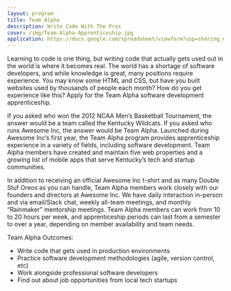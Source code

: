 ```yaml
---
layout: program
title: Team Alpha
description: Write Code With The Pros
cover: /img/Team-Alpha-Apprenticeship.jpg
application: https://docs.google.com/spreadsheet/viewform?usp=sharing_eil&formkey=dDNLRTI0MmcyYWtDSDZNNGZOVERfNUE6MQ#gid=0
---
```


Learning to code is one thing, but writing code that actually gets used out in the world is where it becomes real. The world has a shortage of software developers, and while knowledge is great, many positions require experience. You may know some HTML and CSS, but have you built websites used by thousands of people each month? How do you get experience like this? Apply for the Team Alpha software development apprenticeship.

If you asked who won the 2012 NCAA Men’s Basketball Tournament, the answer would be a team called the Kentucky Wildcats. If you asked who runs Awesome Inc, the answer would be Team Alpha. Launched during Awesome Inc’s first year, the Team Alpha program provides apprenticeship experience in a variety of fields, including software development. Team Alpha members have created and maintain five web properties and a growing list of mobile apps that serve Kentucky’s tech and startup communities.

In addition to receiving an official Awesome Inc t-shirt and as many Double Stuf Oreos as you can handle, Team Alpha members work closely with our founders and directors at Awesome Inc. We have daily interaction in-person and via email/Slack chat, weekly all-team meetings, and monthly “Rainmaker” mentorship meetings. Team Alpha members can work from 10 to 20 hours per week, and apprenticeship periods can last from a semester to over a year, depending on member availability and team needs.


Team Alpha Outcomes:

*   Write code that gets used in production environments
*   Practice software development methodologies (agile, version control, etc)
*   Work alongside professional software developers
*   Find out about job opportunities from local tech startups